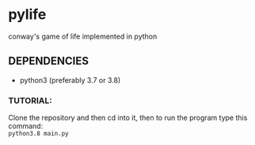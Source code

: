# pylife
conway's game of life implemented in python

## DEPENDENCIES
- python3 (preferably 3.7 or 3.8)

### TUTORIAL:
Clone the repository and then cd into it, then to run the program type this command:\
`python3.8 main.py`
